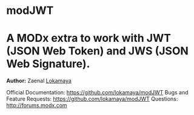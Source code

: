 # modJWT
A MODx extra to work with JWT (JSON Web Token) and JWS (JSON Web Signature).
============================================================================

**Author:** Zaenal [Lokamaya](https://github.com/lokamaya)

Official Documentation: https://github.com/lokamaya/modJWT
Bugs and Feature Requests: https://github.com/lokamaya/modJWT
Questions: http://forums.modx.com